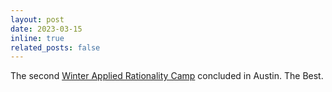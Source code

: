 ```yaml
---
layout: post
date: 2023-03-15
inline: true
related_posts: false
---
```


The second [Winter Applied Rationality Camp](https://warp.camp) concluded in Austin. The Best.
